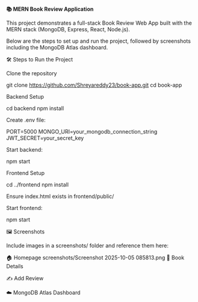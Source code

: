 <b>📚 MERN Book Review Application</b>

This project demonstrates a full-stack Book Review Web App built with the MERN stack (MongoDB, Express, React, Node.js).

Below are the steps to set up and run the project, followed by screenshots including the MongoDB Atlas dashboard.

🛠️ Steps to Run the Project

Clone the repository

git clone https://github.com/Shreyareddy23/book-app.git
cd book-app


Backend Setup

cd backend
npm install


Create .env file:

PORT=5000
MONGO_URI=your_mongodb_connection_string
JWT_SECRET=your_secret_key


Start backend:

npm start


Frontend Setup

cd ../frontend
npm install


Ensure index.html exists in frontend/public/

Start frontend:

npm start


🖼️ Screenshots

Include images in a screenshots/ folder and reference them here:

🏠 Homepage
screenshots/Screenshot 2025-10-05 085813.png
📖 Book Details

✍️ Add Review

☁️ MongoDB Atlas Dashboard
